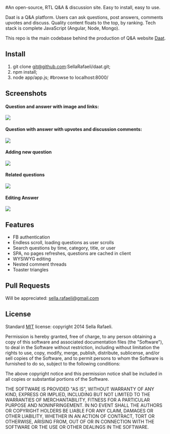 #An open-source, RTL Q&A & discussion site. Easy to install, easy to use. 

Daat is a Q&A platform. Users can ask questions, post answers, comments upvotes and discuss. Quality content floats to the top, by ranking. Tech stack is complete JavaScript (Angular, Node, Mongo).

This repo is the main codebase behind the production of Q&A website [Daat](http://daat.herokuapp.com/ui/#/).

## Install

1. git clone git@github.com:SellaRafaeli/daat.git;
2. npm install;
3. node app/app.js; #browse to localhost:8000/

## Screenshots
#### Question and answer with image and links:
![](http://cl.ly/image/0t2B2Y0b1L1W/Image%202014-09-14%20at%201.00.40%20PM.png)

#### Question with answer with upvotes and discussion comments:
![](http://cl.ly/image/2O1C1O2v3s2O/Image%202014-09-14%20at%201.05.25%20PM.png)

#### Adding new question
![](http://cl.ly/image/0y452W3a0o0i/Image%202014-09-14%20at%201.14.28%20PM.png)

#### Related questions
![](http://cl.ly/image/3q2T0A1z300o/Image%202014-09-14%20at%201.16.20%20PM.png)

#### Editing Answer
![](http://cl.ly/image/2R0T1e272I2k/Image%202014-09-14%20at%201.17.58%20PM.png)

## Features

* FB authentication
* Endless scroll, loading questions as user scrolls
* Search questions by time, category, title, or user
* SPA, no pages refreshes, questions are cached in client
* WYSIWYG editing
* Nested comment threads
* Toaster triangles

## Pull Requests
Will be appreciated: sella.rafaeli@gmail.com

## License 
Standard [MIT](http://opensource.org/licenses/MIT) license: copyright 2014 Sella Rafaeli.

Permission is hereby granted, free of charge, to any person obtaining a copy
of this software and associated documentation files (the "Software"), to deal
in the Software without restriction, including without limitation the rights
to use, copy, modify, merge, publish, distribute, sublicense, and/or sell
copies of the Software, and to permit persons to whom the Software is
furnished to do so, subject to the following conditions:

The above copyright notice and this permission notice shall be included in
all copies or substantial portions of the Software.

THE SOFTWARE IS PROVIDED "AS IS", WITHOUT WARRANTY OF ANY KIND, EXPRESS OR
IMPLIED, INCLUDING BUT NOT LIMITED TO THE WARRANTIES OF MERCHANTABILITY,
FITNESS FOR A PARTICULAR PURPOSE AND NONINFRINGEMENT. IN NO EVENT SHALL THE
AUTHORS OR COPYRIGHT HOLDERS BE LIABLE FOR ANY CLAIM, DAMAGES OR OTHER
LIABILITY, WHETHER IN AN ACTION OF CONTRACT, TORT OR OTHERWISE, ARISING FROM,
OUT OF OR IN CONNECTION WITH THE SOFTWARE OR THE USE OR OTHER DEALINGS IN
THE SOFTWARE.